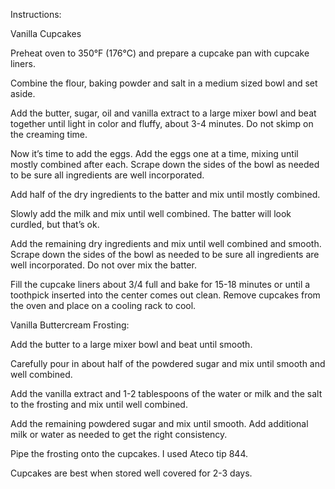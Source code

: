 Instructions:

Vanilla Cupcakes

Preheat oven to 350°F (176°C) and prepare a cupcake pan with cupcake liners.

Combine the flour, baking powder and salt in a medium sized bowl and set aside.

Add the butter, sugar, oil and vanilla extract to a large mixer bowl and beat together until light in color and fluffy, about 3-4 minutes. Do not skimp on the creaming time.

Now it’s time to add the eggs. Add the eggs one at a time, mixing until mostly combined after each. Scrape down the sides of the bowl as needed to be sure all ingredients are well incorporated.

Add half of the dry ingredients to the batter and mix until mostly combined.

Slowly add the milk and mix until well combined. The batter will look curdled, but that’s ok.

Add the remaining dry ingredients and mix until well combined and smooth. Scrape down the sides of the bowl as needed to be sure all ingredients are well incorporated. Do not over mix the batter.

Fill the cupcake liners about 3/4 full and bake for 15-18 minutes or until a toothpick inserted into the center comes out clean.
Remove cupcakes from the oven and place on a cooling rack to cool.




Vanilla Buttercream Frosting:

Add the butter to a large mixer bowl and beat until smooth.

Carefully pour in about half of the powdered sugar and mix until smooth and well combined.

Add the vanilla extract and 1-2 tablespoons of the water or milk and the salt to the frosting and mix until well combined.

Add the remaining powdered sugar and mix until smooth. Add additional milk or water as needed to get the right consistency.

Pipe the frosting onto the cupcakes. I used Ateco tip 844.

Cupcakes are best when stored well covered for 2-3 days.


